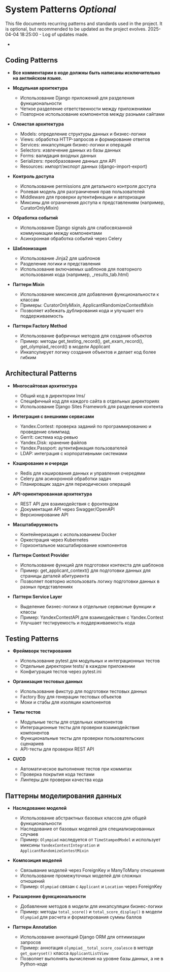 # System Patterns *Optional*

This file documents recurring patterns and standards used in the project.
It is optional, but recommended to be updated as the project evolves.
2025-04-04 18:25:00 - Log of updates made.

*

## Coding Patterns

* **Все комментарии в коде должны быть написаны исключительно на английском языке.**

* **Модульная архитектура**
  - Использование Django приложений для разделения функциональности
  - Четкое разделение ответственности между приложениями
  - Повторное использование компонентов между разными сайтами

* **Слоистая архитектура**
  - Models: определение структуры данных и бизнес-логики
  - Views: обработка HTTP-запросов и формирование ответов
  - Services: инкапсуляция бизнес-логики и операций
  - Selectors: извлечение данных из базы данных
  - Forms: валидация входных данных
  - Serializers: преобразование данных для API
  - Resources: импорт/экспорт данных (django-import-export)

* **Контроль доступа**
  - Использование permissions для детального контроля доступа
  - Ролевая модель для разграничения прав пользователей
  - Middleware для проверки аутентификации и авторизации
  - Миксины для ограничения доступа к представлениям (например, CuratorOnlyMixin)

* **Обработка событий**
  - Использование Django signals для слабосвязанной коммуникации между компонентами
  - Асинхронная обработка событий через Celery

* **Шаблонизация**
  - Использование Jinja2 для шаблонов
  - Разделение логики и представления
  - Использование включаемых шаблонов для повторного использования кода (например, _results_tab.html)

* **Паттерн Mixin**
  - Использование миксинов для добавления функциональности к классам
  - Примеры: CuratorOnlyMixin, ApplicantRandomizeContestMixin
  - Позволяет избежать дублирования кода и улучшает его поддерживаемость

* **Паттерн Factory Method**
  - Использование фабричных методов для создания объектов
  - Пример: методы get_testing_record(), get_exam_record(), get_olympiad_record() в модели Applicant
  - Инкапсулирует логику создания объектов и делает код более гибким

## Architectural Patterns

* **Многосайтовая архитектура**
  - Общий код в директории lms/
  - Специфичный код для каждого сайта в отдельных директориях
  - Использование Django Sites Framework для разделения контента

* **Интеграция с внешними сервисами**
  - Yandex.Contest: проверка заданий по программированию и проведение олимпиад
  - Gerrit: система код-ревью
  - Yandex.Disk: хранение файлов
  - Yandex.Passport: аутентификация пользователей
  - LDAP: интеграция с корпоративными системами

* **Кэширование и очереди**
  - Redis для кэширования данных и управления очередями
  - Celery для асинхронной обработки задач
  - Планировщик задач для периодических операций

* **API-ориентированная архитектура**
  - REST API для взаимодействия с фронтендом
  - Документация API через Swagger/OpenAPI
  - Версионирование API

* **Масштабируемость**
  - Контейнеризация с использованием Docker
  - Оркестрация через Kubernetes
  - Горизонтальное масштабирование компонентов

* **Паттерн Context Provider**
  - Использование функций для подготовки контекста для шаблонов
  - Пример: get_applicant_context() для подготовки данных для страницы деталей абитуриента
  - Позволяет повторно использовать логику подготовки данных в разных представлениях

* **Паттерн Service Layer**
  - Выделение бизнес-логики в отдельные сервисные функции и классы
  - Пример: YandexContestAPI для взаимодействия с Yandex.Contest
  - Улучшает тестируемость и поддерживаемость кода

## Testing Patterns

* **Фреймворк тестирования**
  - Использование pytest для модульных и интеграционных тестов
  - Отдельные директории tests/ в каждом приложении
  - Конфигурация тестов через pytest.ini

* **Организация тестовых данных**
  - Использование фикстур для подготовки тестовых данных
  - Factory Boy для генерации тестовых объектов
  - Моки и стабы для изоляции компонентов

* **Типы тестов**
  - Модульные тесты для отдельных компонентов
  - Интеграционные тесты для проверки взаимодействия компонентов
  - Функциональные тесты для проверки пользовательских сценариев
  - API-тесты для проверки REST API

* **CI/CD**
  - Автоматическое выполнение тестов при коммитах
  - Проверка покрытия кода тестами
  - Линтеры для проверки качества кода

## Паттерны моделирования данных

* **Наследование моделей**
  - Использование абстрактных базовых классов для общей функциональности
  - Наследование от базовых моделей для специализированных случаев
  - Пример: `Olympiad` наследуется от `TimeStampedModel` и использует миксины `YandexContestIntegration` и `ApplicantRandomizeContestMixin`

* **Композиция моделей**
  - Связывание моделей через ForeignKey и ManyToMany отношения
  - Использование промежуточных моделей для сложных отношений
  - Пример: `Olympiad` связан с `Applicant` и `Location` через ForeignKey

* **Расширение функциональности**
  - Добавление методов в модели для инкапсуляции бизнес-логики
  - Пример: методы `total_score()` и `total_score_display()` в модели `Olympiad` для расчета и форматирования суммы баллов

* **Паттерн Annotation**
  - Использование аннотаций Django ORM для оптимизации запросов
  - Пример: аннотация `olympiad__total_score_coalesce` в методе `get_queryset()` класса `ApplicantListView`
  - Позволяет выполнять вычисления на уровне базы данных, а не в Python-коде
